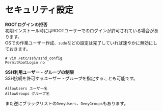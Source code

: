 # セキュリティ設定

**ROOTログインの拒否**  
初期インストール時にはROOTユーザーでのログインが許可されている場合があります。  
OSでの作業ユーザー作成、`sudo`などの設定は完了していれば速やかに無効にしておきます。  

```
# vim /etc/ssh/sshd_config
PermitRootLogin no
```

**SSH利用ユーザー・グループの制限**  
SSH接続を許可するユーザー・グループを指定することも可能です。  

```
AllowUsers ユーザー名
AllowGroups グループ名
```

また逆にブラックリストの`DenyUsers`、`DenyGroups`もあります。  

